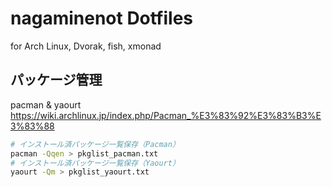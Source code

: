 # nagaminenot Dotfiles
for Arch Linux, Dvorak, fish, xmonad

## パッケージ管理
pacman & yaourt
https://wiki.archlinux.jp/index.php/Pacman_%E3%83%92%E3%83%B3%E3%83%88

```bash
# インストール済パッケージ一覧保存（Pacman）
pacman -Qqen > pkglist_pacman.txt
# インストール済パッケージ一覧保存（Yaourt）
yaourt -Qm > pkglist_yaourt.txt
```